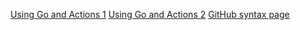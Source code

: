[Using Go and Actions 1](https://charly3pins.dev/blog/automate-your-github-profile-readme-with-go-and-github-actions/)
[Using Go and Actions 2](https://victoria.dev/blog/go-automate-your-github-profile-readme/)
[GitHub syntax page](https://docs.github.com/en/actions/learn-github-actions/workflow-syntax-for-github-actions)
